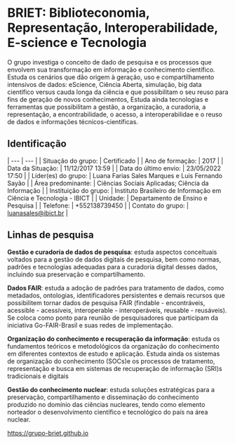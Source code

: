 
# BRIET: Biblioteconomia, Representação, Interoperabilidade, E-science e Tecnologia

O grupo investiga o conceito de dado de pesquisa e os processos que envolvem sua transformação em informação e conhecimento científico. Estuda os cenários que dão origem à geração, uso e compartilhamento intensivos de dados: eScience, Ciência Aberta, simulação, big data científico versus cauda longa da ciência e que possibilitam o seu reuso para fins de geração de novos conhecimentos, Estuda ainda tecnologias e ferramentas que possibilitam a gestão, a organização, a curadoria, a representação, a encontrabilidade, o acesso, a interoperabilidae e o reuso de dados e informações técnicos-científicas.

## Identificação

| --- | --- |
| Situação do grupo:	| Certificado |
| Ano de formação:	| 2017 |
| Data da Situação:	| 11/12/2017 13:59 |
| Data do último envio:	| 23/05/2022 17:50 |
| Líder(es) do grupo:	| Luana Farias Sales Marques e Luis Fernando Sayão |
| Área predominante:	| Ciências Sociais Aplicadas; Ciência da Informação |
| Instituição do grupo:	| Instituto Brasileiro de Informação em Ciência e Tecnologia - IBICT |
| Unidade:	| Departamento de Ensino e Pesquisa |
| Telefone:	| +552138739450 |
| Contato do grupo:	| [luanasales@ibict.br](mailto:luanasales@ibict.br) |

## Linhas de pesquisa

**Gestão e curadoria de dados de pesquisa**: estuda aspectos conceituais voltados para a gestão de dados digitais de pesquisa, bem como normas, padrões e tecnologias adequadas para a curadoria digital desses dados, incluindo sua preservação e compartilhamento.

**Dados FAIR**: estuda a adoção de padrões para tratamento de dados, como metadados, ontologias, identificadores persistentes e demais recursos que possibilitem tornar dados de pesquisa FAIR (findable - encontráveis, acessible - acessíveis, interoperable - interoperáveis, reusable - reusáveis). Se coloca como ponto para reunião de pesquisadores que participam da iniciativa Go-FAIR-Brasil e suas redes de implementação.

**Organização do conhecimento e recuperação da informação**: estuda os fundamentos teóricos e metodológicos da organização do conhecimento em diferentes contextos de estudo e aplicação. Estuda ainda os sistemas de organização do conhecimento (SOCs)e os processos de tratamento, representação e busca em sistemas de recuperação de informação (SRI)s tradicionais e digitais

**Gestão do conhecimento nuclear**: estuda soluções estratégicas para a preservação, compartilhamento e disseminação do conhecimento produzido no domínio das ciências nucleares, tendo como elemento norteador o desenvolvimento científico e tecnológico do país na área nuclear.

https://grupo-briet.github.io

